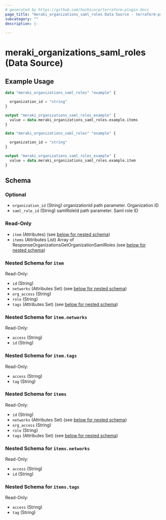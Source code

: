 ```yaml
---
# generated by https://github.com/hashicorp/terraform-plugin-docs
page_title: "meraki_organizations_saml_roles Data Source - terraform-provider-meraki"
subcategory: ""
description: |-
  
---
```


# meraki_organizations_saml_roles (Data Source)



## Example Usage

```terraform
data "meraki_organizations_saml_roles" "example" {

  organization_id = "string"
}

output "meraki_organizations_saml_roles_example" {
  value = data.meraki_organizations_saml_roles.example.items
}

data "meraki_organizations_saml_roles" "example" {

  organization_id = "string"
}

output "meraki_organizations_saml_roles_example" {
  value = data.meraki_organizations_saml_roles.example.item
}
```

<!-- schema generated by tfplugindocs -->
## Schema

### Optional

- `organization_id` (String) organizationId path parameter. Organization ID
- `saml_role_id` (String) samlRoleId path parameter. Saml role ID

### Read-Only

- `item` (Attributes) (see [below for nested schema](#nestedatt--item))
- `items` (Attributes List) Array of ResponseOrganizationsGetOrganizationSamlRoles (see [below for nested schema](#nestedatt--items))

<a id="nestedatt--item"></a>
### Nested Schema for `item`

Read-Only:

- `id` (String)
- `networks` (Attributes Set) (see [below for nested schema](#nestedatt--item--networks))
- `org_access` (String)
- `role` (String)
- `tags` (Attributes Set) (see [below for nested schema](#nestedatt--item--tags))

<a id="nestedatt--item--networks"></a>
### Nested Schema for `item.networks`

Read-Only:

- `access` (String)
- `id` (String)


<a id="nestedatt--item--tags"></a>
### Nested Schema for `item.tags`

Read-Only:

- `access` (String)
- `tag` (String)



<a id="nestedatt--items"></a>
### Nested Schema for `items`

Read-Only:

- `id` (String)
- `networks` (Attributes Set) (see [below for nested schema](#nestedatt--items--networks))
- `org_access` (String)
- `role` (String)
- `tags` (Attributes Set) (see [below for nested schema](#nestedatt--items--tags))

<a id="nestedatt--items--networks"></a>
### Nested Schema for `items.networks`

Read-Only:

- `access` (String)
- `id` (String)


<a id="nestedatt--items--tags"></a>
### Nested Schema for `items.tags`

Read-Only:

- `access` (String)
- `tag` (String)
